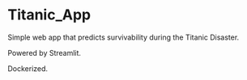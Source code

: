 # Titanic_App

Simple web app that predicts survivability during the Titanic Disaster. 

Powered by Streamlit.

Dockerized. 

